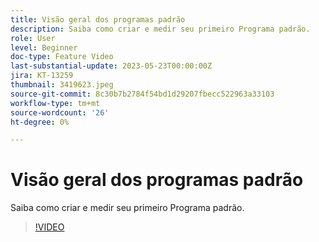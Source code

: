 ```yaml
---
title: Visão geral dos programas padrão
description: Saiba como criar e medir seu primeiro Programa padrão.
role: User
level: Beginner
doc-type: Feature Video
last-substantial-update: 2023-05-23T00:00:00Z
jira: KT-13259
thumbnail: 3419623.jpeg
source-git-commit: 8c30b7b2784f54bd1d29207fbecc522963a33103
workflow-type: tm+mt
source-wordcount: '26'
ht-degree: 0%

---
```



# Visão geral dos programas padrão

Saiba como criar e medir seu primeiro Programa padrão.

>[!VIDEO](https://video.tv.adobe.com/v/3419623/?learn=on)

